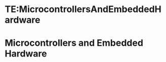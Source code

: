






TE:MicrocontrollersAndEmbeddedHardware
======================================






Microcontrollers and Embedded Hardware
======================================










